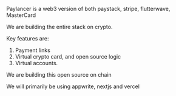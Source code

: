 Paylancer is a web3 version of both paystack, stripe,  flutterwave, MasterCard

We are building the entire stack on crypto.

Key features are:

1. Payment links 
2. Virtual crypto card, and open source logic
3. Virtual accounts.

We are building this open source on chain

We will primarily be using appwrite, nextjs and vercel